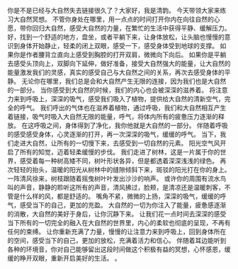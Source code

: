 你是不是已经与大自然失去链接很久了？大家好，我是清韵。
今天带领大家来练习大自然冥想。
不管你身处在哪里，用一点点的时间打开你内在向往自然的心愿，带你回归大自然，感受大自然的力量，在繁忙的生活中获得平静、缓解压力。
好，找到一个舒适的地方，盘坐，或者平躺下来，让身体放松，让头脑也慢慢的意识到身体开始静止，轻柔的闭上双眼，感受一下，感受身体受到地球的支撑。
如果你是作者腰背立直向上感受到胸腔的打开双肩，微微向下向后。
如果你是平躺去感受头顶向上，双脚向下延伸，做好准备，接受大自然强大的能量，让大自然的能量激发我们的灵感，真实的感受自己与大自然之间的关系，再次去感受身体的平静。
无论你在哪里，我们总是会和大自然产生无限的连接，因为我们也是大自然的一部分。
当你感受到大自然的时候，我们的内心也会被深深的滋养着。
将注意力来到呼吸上，深深的吸气，感受我们吸入了植物，提供给大自然的清新空气，完全的呼气。
我们呼出的气体也在滋养着植物，通过呼吸，我们和大自然相互产生着链接，吸气时吸入大自然无限的能量，呼气，将体内所有的疲惫压力逐渐的释放。
在这呼吸之间，身体得到了净化，我你他就是大自然的一部分。
伴随着呼吸的感受感受身体，心灵逐渐的打开，再一次深深的吸气，缓缓的呼气。
当下，我们走进大自然，让所有的一切慢下来，去感受到一切自然的元素。
阳光空气风开启了所有的知觉，迈着轻柔缓慢的步伐。
我们走进了树林，这是一片属于你的世界，感受着每一种树高矮不同，树叶形状各异，但是都透着深深浅浅的绿色。
再次轻轻的抬头，温暖的阳光从树林中的缝隙倾斜下来，斑驳的阳光打在你的身上。
一阵清风徐来，树枝跟随着摇曳树叶叶发出沙沙的响声。
或许你的周围有流水鸟叫的声音，静静的聆听这所有的声音，清风拂过，脸颊，是清凉还是温暖刺客，不管是什么样的风，都是舒适的。
嘴角不紧，微微的上扬，深深的吸气，缓缓的呼气，感受当下的自己，更加的充盈。
大自然的一切为你注入了能量，疲惫感逐渐的消散，大自然的美好于身后，让你沉静下来。
让我们花一点时间去深深的感受当下所有的一切完全的融入在大自然的世界里，内心的柔软也彻底的呈现，不再有任何的束缚。
让你重新充满了力量，慢慢的让注意力来到呼吸上，回到身体所在的空间，感受当下的自己，更加的放松，充满着活力和信心。
伴随着耳边能听到各种的环境音，你对自己能够留出这段时间做这个积极有益的冥想，心怀感恩，缓缓的睁开双眼，重新开启美好的生活。
。
